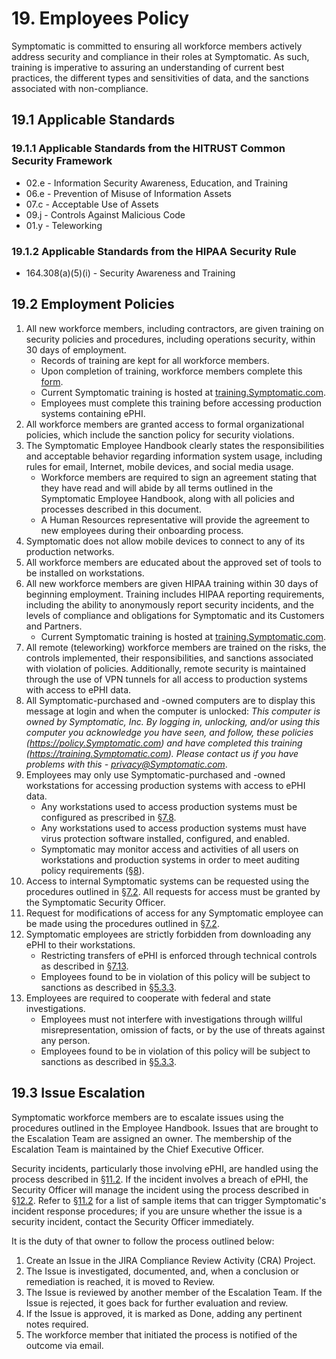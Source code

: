 # 19. Employees Policy

Symptomatic is committed to ensuring all workforce members actively address security and compliance in their roles at Symptomatic. As such, training is imperative to assuring an understanding of current best practices, the different types and sensitivities of data, and the sanctions associated with non-compliance.

## 19.1 Applicable Standards

### 19.1.1 Applicable Standards from the HITRUST Common Security Framework

* 02.e - Information Security Awareness, Education, and Training
* 06.e - Prevention of Misuse of Information Assets
* 07.c - Acceptable Use of Assets
* 09.j - Controls Against Malicious Code
* 01.y - Teleworking

### 19.1.2 Applicable Standards from the HIPAA Security Rule

* 164.308(a)(5)(i) - Security Awareness and Training

## 19.2 Employment Policies

1. All new workforce members, including contractors, are given training on security policies and procedures, including operations security, within 30 days of employment.
   * Records of training are kept for all workforce members.
   * Upon completion of training, workforce members complete this [form](https://docs.google.com/a/catalyze.io/forms/d/1bmEK3TidACj6ForBqGMaINPjIckv9ht28rtkGEQsBGs/viewform?usp=send_form).
   * Current Symptomatic training is hosted at [training.Symptomatic.com](https://training.Symptomatic.com/).
   * Employees must complete this training before accessing production systems containing ePHI.
2. All workforce members are granted access to formal organizational policies, which include the sanction policy for security violations.
3. The Symptomatic Employee Handbook clearly states the responsibilities and acceptable behavior regarding information system usage, including rules for email, Internet, mobile devices, and social media usage.
   * Workforce members are required to sign an agreement stating that they have read and will abide by all terms outlined in the Symptomatic Employee Handbook, along with all policies and processes described in this document.
   * A Human Resources representative will provide the agreement to new employees during their onboarding process.
4. Symptomatic does not allow mobile devices to connect to any of its production networks.
5. All workforce members are educated about the approved set of tools to be installed on workstations.
6. All new workforce members are given HIPAA training within 30 days of beginning employment. Training includes HIPAA reporting requirements, including the ability to anonymously report security incidents, and the levels of compliance and obligations for Symptomatic and its Customers and Partners.
   * Current Symptomatic training is hosted at [training.Symptomatic.com](https://training.Symptomatic.com/).
7. All remote (teleworking) workforce members are trained on the risks, the controls implemented, their responsibilities, and sanctions associated with violation of policies. Additionally, remote security is maintained through the use of VPN tunnels for all access to production systems with access to ePHI data.
8. All Symptomatic-purchased and -owned computers are to display this message at login and when the computer is unlocked: *This computer is owned by Symptomatic, Inc. By logging in, unlocking, and/or using this computer you acknowledge you have seen, and follow, these policies (https://policy.Symptomatic.com) and have completed this training (https://training.Symptomatic.com). Please contact us if you have problems with this - privacy@Symptomatic.com*.
9. Employees may only use Symptomatic-purchased and -owned workstations for accessing production systems with access to ePHI data.
   * Any workstations used to access production systems must be configured as prescribed in [§7.8](#7.8-employee-workstation-use).
   * Any workstations used to access production systems must have virus protection software installed, configured, and enabled.
   * Symptomatic may monitor access and activities of all users on workstations and production systems in order to meet auditing policy requirements ([§8](#8.-auditing-policy)).
10. Access to internal Symptomatic systems can be requested using the procedures outlined in [§7.2](#7.2-access-establishment-and-modification). All requests for access must be granted by the Symptomatic Security Officer.
11. Request for modifications of access for any Symptomatic employee can be made using the procedures outlined in [§7.2](#7.2-access-establishment-and-modification).
12. Symptomatic employees are strictly forbidden from downloading any ePHI to their workstations.
    * Restricting transfers of ePHI is enforced through technical controls as described in [§7.13](#7.13-access-to-ephi).
    * Employees found to be in violation of this policy will be subject to sanctions as described in [§5.3.3](#5.3-security-officer).
13. Employees are required to cooperate with federal and state investigations.
    * Employees must not interfere with investigations through willful misrepresentation, omission of facts, or by the use of threats against any person.
    * Employees found to be in violation of this policy will be subject to sanctions as described in [§5.3.3](#5.3-security-officer).

## 19.3 Issue Escalation

Symptomatic workforce members are to escalate issues using the procedures outlined in the Employee Handbook. Issues that are brought to the Escalation Team are assigned an owner. The membership of the Escalation Team is maintained by the Chief Executive Officer.

Security incidents, particularly those involving ePHI, are handled using the process described in [§11.2](#11.2-incident-management-policies). If the incident involves a breach of ePHI, the Security Officer will manage the incident using the process described in [§12.2](#12.2-Symptomatic-breach-policy). Refer to [§11.2](#11.2-incident-management-policies) for a list of sample items that can trigger Symptomatic's incident response procedures; if you are unsure whether the issue is a security incident, contact the Security Officer immediately.

It is the duty of that owner to follow the process outlined below:

1. Create an Issue in the JIRA Compliance Review Activity (CRA) Project.
2. The Issue is investigated, documented, and, when a conclusion or remediation is reached, it is moved to Review.
3. The Issue is reviewed by another member of the Escalation Team. If the Issue is rejected, it goes back for further evaluation and review.
4. If the Issue is approved, it is marked as Done, adding any pertinent notes required.
5. The workforce member that initiated the process is notified of the outcome via email.
